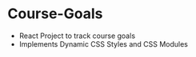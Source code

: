 # Course-Goals

- React Project to track course goals
- Implements Dynamic CSS Styles and CSS Modules

